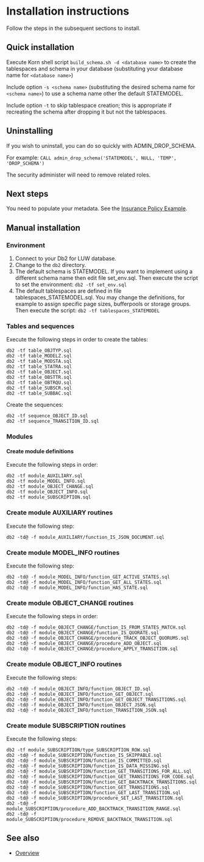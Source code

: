 # Installation instructions

Follow the steps in the subsequent sections to install.

## Quick installation

Execute Korn shell script ``build_schema.sh -d <database name>`` to create the tablespaces and schema in your database (substituting your database name for ``<database name>``)

Include option ``-s <schema name>`` (substituting the desired schema name for ``<schema name>``) to use a schema name other the default STATEMODEL.

Include option ``-t`` to skip tablespace creation; this is appropriate if recreating the schema after dropping it but not the tablespaces.

## Uninstalling

If you wish to uninstall, you can do so quickly with ADMIN_DROP_SCHEMA.

For example: ``CALL admin_drop_schema('STATEMODEL', NULL, 'TEMP', 'DROP_SCHEMA')``

The security administer will need to remove related roles.

## Next steps

You need to populate your metadata. See the [Insurance Policy Example](EXAMPLE.md).

## Manual installation

### Environment

1. Connect to your Db2 for LUW database.
1. Change to the ``db2`` directory.
1. The default schema is STATEMODEL. If you want to implement using a different schema name then edit file set_env.sql. Then execute the script to set the environment: ``db2 -tf set_env.sql``
1. The default tablespaces are defined in file tablespaces_STATEMODEL.sql. You may change the definitions, for example to assign specific page sizes, bufferpools or storage groups. Then execute the script: ``db2 -tf tablespaces_STATEMODEL``

### Tables and sequences

Execute the following steps in order to create the tables:
```
db2 -tf table_OBJTYP.sql
db2 -tf table_MODELZ.sql
db2 -tf table_MODSTA.sql
db2 -tf table_STATRA.sql
db2 -tf table_OBJECT.sql
db2 -tf table_OBSTTR.sql
db2 -tf table_OBTRQU.sql
db2 -tf table_SUBSCR.sql
db2 -tf table_SUBBAC.sql
```

Create the sequences:
```
db2 -tf sequence_OBJECT_ID.sql
db2 -tf sequence_TRANSITION_ID.sql
```

### Modules

#### Create module definitions

Execute the following steps in order:
```
db2 -tf module_AUXILIARY.sql
db2 -tf module_MODEL_INFO.sql
db2 -tf module_OBJECT_CHANGE.sql
db2 -tf module_OBJECT_INFO.sql
db2 -tf module_SUBSCRIPTION.sql
```

### Create module AUXILIARY routines

Execute the following step:
```
db2 -td@ -f module_AUXILIARY/function_IS_JSON_DOCUMENT.sql
```

### Create module MODEL_INFO routines

Execute the following step:
```
db2 -td@ -f module_MODEL_INFO/function_GET_ACTIVE_STATES.sql
db2 -td@ -f module_MODEL_INFO/function_GET_ALL_STATES.sql
db2 -td@ -f module_MODEL_INFO/function_HAS_STATE.sql
```

### Create module OBJECT_CHANGE routines

Execute the following steps in order:
```
db2 -td@ -f module_OBJECT_CHANGE/function_IS_FROM_STATES_MATCH.sql
db2 -td@ -f module_OBJECT_CHANGE/function_IS_QUORATE.sql
db2 -td@ -f module_OBJECT_CHANGE/procedure_TRACK_OBJECT_QUORUMS.sql
db2 -td@ -f module_OBJECT_CHANGE/procedure_ADD_OBJECT.sql
db2 -td@ -f module_OBJECT_CHANGE/procedure_APPLY_TRANSITION.sql
```

### Create module OBJECT_INFO routines

Execute the following steps:
```
db2 -td@ -f module_OBJECT_INFO/function_OBJECT_ID.sql
db2 -td@ -f module_OBJECT_INFO/function_GET_OBJECT.sql
db2 -td@ -f module_OBJECT_INFO/function_GET_OBJECT_TRANSITIONS.sql
db2 -td@ -f module_OBJECT_INFO/function_OBJECT_JSON.sql
db2 -td@ -f module_OBJECT_INFO/function_TRANSITION_JSON.sql
```
### Create module SUBSCRIPTION routines

Execute the following steps:
```
db2 -tf module_SUBSCRIPTION/type_SUBSCRIPTION_ROW.sql
db2 -td@ -f module_SUBSCRIPTION/function_IS_SKIPPABLE.sql
db2 -td@ -f module_SUBSCRIPTION/function_IS_COMMITTED.sql
db2 -td@ -f module_SUBSCRIPTION/function_IS_DATA_MISSING.sql
db2 -td@ -f module_SUBSCRIPTION/function_GET_TRANSITIONS_FOR_ALL.sql
db2 -td@ -f module_SUBSCRIPTION/function_GET_TRANSITIONS_FOR_CODE.sql
db2 -td@ -f module_SUBSCRIPTION/function_GET_BACKTRACK_TRANSITIONS.sql
db2 -td@ -f module_SUBSCRIPTION/function_GET_TRANSITIONS.sql
db2 -td@ -f module_SUBSCRIPTION/function_GET_LAST_TRANSITION.sql
db2 -td@ -f module_SUBSCRIPTION/procedure_SET_LAST_TRANSITION.sql
db2 -td@ -f module_SUBSCRIPTION/procedure_ADD_BACKTRACK_TRANSITION_RANGE.sql
db2 -td@ -f module_SUBSCRIPTION/procedure_REMOVE_BACKTRACK_TRANSITION.sql
```

## See also

* [Overview](../README.md)
